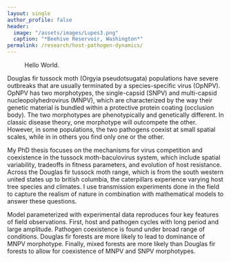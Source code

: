 ```yaml
---
layout: single
author_profile: false
header:
  image: "/assets/images/Lupes3.png"
  caption: "*Beehive Reservoir, Washington*"
permalink: /research/host-pathogen-dynamics/
---
```


<figure style="width: 300px" class="align-right">
  <img src="{{ site.url }}{{ site.baseurl }}/assets/images/Lupes3.png" alt="">
  <figcaption>Hello World.</figcaption>
</figure> 

Douglas fir tussock moth (Orgyia pseudotsugata) populations have severe outbreaks that are usually terminated by a species-specific virus (OpNPV). OpNPV has two morphotypes, the single-capsid (SNPV) and multi-capsid nucleopolyhedrovirus (MNPV), which are characterized by the way their genetic material is bundled within a protective protein coating (occlusion body). The two morphotypes are phenotypically and genetically different. In classic disease theory, one morphotype will outcompete the other. However, in some populations, the two pathogens coexist at small spatial scales, while in in others you find only one or the other. 

My PhD thesis focuses on the mechanisms for virus competition and coexistence in the tussock moth-baculovirus system, which include spatial variability, tradeoffs in fitness parameters, and evolution of host resistance.  Across the Douglas fir tussock moth range, which is from the south western united states up to british columbia, the caterpillars experience varying host tree species and climates. 
I use transmission experiments done in the field to capture the realism of nature in combination with mathematical models to answer these questions. 

Model parameterized with experimental data reproduces four key features of field observations. First, host and pathogen cycles with long period and large amplitude. Pathogen coexistence is found under broad range of conditions. Douglas fir forests are more likely to lead to dominance of MNPV morphotype. Finally, mixed forests are more likely than Douglas fir forests to allow for coexistence of MNPV and SNPV morphotypes.
